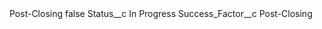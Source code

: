 <?xml version="1.0" encoding="UTF-8"?>
<CustomMetadata xmlns="http://soap.sforce.com/2006/04/metadata" xmlns:xsi="http://www.w3.org/2001/XMLSchema-instance" xmlns:xsd="http://www.w3.org/2001/XMLSchema">
    <label>Post-Closing</label>
    <protected>false</protected>
    <values>
        <field>Status__c</field>
        <value xsi:type="xsd:string">In Progress</value>
    </values>
    <values>
        <field>Success_Factor__c</field>
        <value xsi:type="xsd:string">Post-Closing</value>
    </values>
</CustomMetadata>
